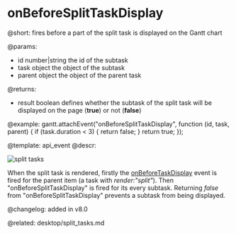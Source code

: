 onBeforeSplitTaskDisplay
=============

@short: fires before a part of the split task is displayed on the Gantt chart
	

@params:
- id 	number|string	the id of the subtask
- task	object	the object of the subtask
- parent	object	the object of the parent task 

@returns:  
- result     boolean       defines whether the subtask of the split task will be displayed on the page (<b>true</b>) or not (<b>false</b>) 

@example:
gantt.attachEvent("onBeforeSplitTaskDisplay", function (id, task, parent) {
    if (task.duration < 3) {
        return false;
    }
    return true;
});

@template:	api_event
@descr:

![split tasks](api/split_tasks.png)

When the split task is rendered, firstly the [onBeforeTaskDisplay](api/gantt_onbeforetaskdisplay_event.md) event is fired for the parent item (a task with *render:"split"*). Then "onBeforeSplitTaskDisplay" is fired for its every subtask. Returning *false* from "onBeforeSplitTaskDisplay" prevents a subtask from being displayed.

@changelog: added in v8.0

@related: desktop/split_tasks.md
